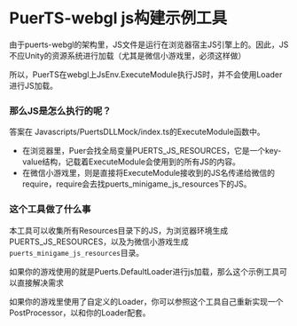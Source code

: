 # PuerTS-webgl js构建示例工具

由于puerts-webgl的架构里，JS文件是运行在浏览器宿主JS引擎上的。因此，JS不应Unity的资源系统进行加载（尤其是微信小游戏里，必须这样做）
 
所以，PuerTS在webgl上JsEnv.ExecuteModule执行JS时，并不会使用Loader进行JS加载。

### 那么JS是怎么执行的呢？
答案在 Javascripts/PuertsDLLMock/index.ts的ExecuteModule函数中。
 * 在浏览器里，Puer会找全局变量PUERTS_JS_RESOURCES，它是一个key-value结构，记载着ExecuteModule会使用到的所有JS的内容。
 * 在微信小游戏里，则是直接将ExecuteModule接收到的JS名传递给微信的require，require会去找puerts_minigame_js_resources下的JS。

### 这个工具做了什么事
本工具可以收集所有Resources目录下的JS，为浏览器环境生成PUERTS_JS_RESOURCES，以及为微信小游戏生成`puerts_minigame_js_resources`目录。

如果你的游戏使用的就是Puerts.DefaultLoader进行js加载，那么这个示例工具可以直接解决需求

如果你的游戏里使用了自定义的Loader，你可以参照这个工具自己重新实现一个PostProcessor，以和你的Loader配套。 
